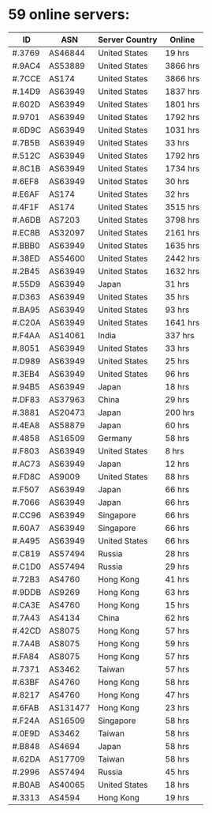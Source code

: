# 59 online servers:

| ID | ASN | Server Country | Online |
| ------ | ------ | ------ | ------ |
| #.3769 | AS46844 | United States | 19 hrs |
| #.9AC4 | AS53889 | United States | 3866 hrs |
| #.7CCE | AS174 | United States | 3866 hrs |
| #.14D9 | AS63949 | United States | 1837 hrs |
| #.602D | AS63949 | United States | 1801 hrs |
| #.9701 | AS63949 | United States | 1792 hrs |
| #.6D9C | AS63949 | United States | 1031 hrs |
| #.7B5B | AS63949 | United States | 33 hrs |
| #.512C | AS63949 | United States | 1792 hrs |
| #.8C1B | AS63949 | United States | 1734 hrs |
| #.6EF8 | AS63949 | United States | 30 hrs |
| #.E6AF | AS174 | United States | 32 hrs |
| #.4F1F | AS174 | United States | 3515 hrs |
| #.A6DB | AS7203 | United States | 3798 hrs |
| #.EC8B | AS32097 | United States | 2161 hrs |
| #.BBB0 | AS63949 | United States | 1635 hrs |
| #.38ED | AS54600 | United States | 2442 hrs |
| #.2B45 | AS63949 | United States | 1632 hrs |
| #.55D9 | AS63949 | Japan | 31 hrs |
| #.D363 | AS63949 | United States | 35 hrs |
| #.BA95 | AS63949 | United States | 93 hrs |
| #.C20A | AS63949 | United States | 1641 hrs |
| #.F4AA | AS14061 | India | 337 hrs |
| #.8051 | AS63949 | United States | 33 hrs |
| #.D989 | AS63949 | United States | 25 hrs |
| #.3EB4 | AS63949 | United States | 96 hrs |
| #.94B5 | AS63949 | Japan | 18 hrs |
| #.DF83 | AS37963 | China | 29 hrs |
| #.3881 | AS20473 | Japan | 200 hrs |
| #.4EA8 | AS58879 | Japan | 60 hrs |
| #.4858 | AS16509 | Germany | 58 hrs |
| #.F803 | AS63949 | United States | 8 hrs |
| #.AC73 | AS63949 | Japan | 12 hrs |
| #.FD8C | AS9009 | United States | 88 hrs |
| #.F507 | AS63949 | Japan | 66 hrs |
| #.7066 | AS63949 | Japan | 66 hrs |
| #.CC96 | AS63949 | Singapore | 66 hrs |
| #.60A7 | AS63949 | Singapore | 66 hrs |
| #.A495 | AS63949 | United States | 66 hrs |
| #.C819 | AS57494 | Russia | 28 hrs |
| #.C1D0 | AS57494 | Russia | 29 hrs |
| #.72B3 | AS4760 | Hong Kong | 41 hrs |
| #.9DDB | AS9269 | Hong Kong | 63 hrs |
| #.CA3E | AS4760 | Hong Kong | 15 hrs |
| #.7A43 | AS4134 | China | 62 hrs |
| #.42CD | AS8075 | Hong Kong | 57 hrs |
| #.7A4B | AS8075 | Hong Kong | 59 hrs |
| #.FA84 | AS8075 | Hong Kong | 57 hrs |
| #.7371 | AS3462 | Taiwan | 57 hrs |
| #.63BF | AS4760 | Hong Kong | 58 hrs |
| #.8217 | AS4760 | Hong Kong | 47 hrs |
| #.6FAB | AS131477 | Hong Kong | 23 hrs |
| #.F24A | AS16509 | Singapore | 58 hrs |
| #.0E9D | AS3462 | Taiwan | 58 hrs |
| #.B848 | AS4694 | Japan | 58 hrs |
| #.62DA | AS17709 | Taiwan | 58 hrs |
| #.2996 | AS57494 | Russia | 45 hrs |
| #.B0AB | AS40065 | United States | 18 hrs |
| #.3313 | AS4594 | Hong Kong | 19 hrs |

